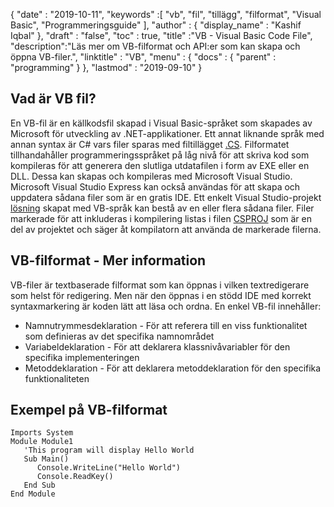 {
  "date" : "2019-10-11",
  "keywords" :[ "vb", "fil", "tillägg", "filformat", "Visual Basic", "Programmeringsguide" ],
  "author" : {
    "display_name" : "Kashif Iqbal"
},
  "draft" : "false",
  "toc" : true,
  "title" :"VB - Visual Basic Code File",
  "description":"Läs mer om VB-filformat och API:er som kan skapa och öppna VB-filer.",
  "linktitle" : "VB",
  "menu" : {
    "docs" : {
      "parent" : "programming"
}
},
  "lastmod" : "2019-09-10"
}

## Vad är VB fil?

En VB-fil är en källkodsfil skapad i Visual Basic-språket som skapades av Microsoft för utveckling av .NET-applikationer. Ett annat liknande språk med annan syntax är C# vars filer sparas med filtillägget [.CS](/sv/programming/cs/). Filformatet tillhandahåller programmeringsspråket på låg nivå för att skriva kod som kompileras för att generera den slutliga utdatafilen i form av EXE eller en DLL. Dessa kan skapas och kompileras med Microsoft Visual Studio. Microsoft Visual Studio Express kan också användas för att skapa och uppdatera sådana filer som är en gratis IDE. Ett enkelt Visual Studio-projekt [lösning](/sv/programming/sln/) skapat med VB-språk kan bestå av en eller flera sådana filer. Filer markerade för att inkluderas i kompilering listas i filen [CSPROJ](/sv/programming/csproj/) som är en del av projektet och säger åt kompilatorn att använda de markerade filerna.

## VB-filformat - Mer information

VB-filer är textbaserade filformat som kan öppnas i vilken textredigerare som helst för redigering. Men när den öppnas i en stödd IDE med korrekt syntaxmarkering är koden lätt att läsa och ordna. En enkel VB-fil innehåller:

* Namnutrymmesdeklaration - För att referera till en viss funktionalitet som definieras av det specifika namnområdet
* Variabeldeklaration - För att deklarera klassnivåvariabler för den specifika implementeringen
* Metoddeklaration - För att deklarera metoddeklaration för den specifika funktionaliteten

## Exempel på VB-filformat

```
Imports System
Module Module1
   'This program will display Hello World
   Sub Main()
      Console.WriteLine("Hello World")
      Console.ReadKey()
   End Sub
End Module
```



